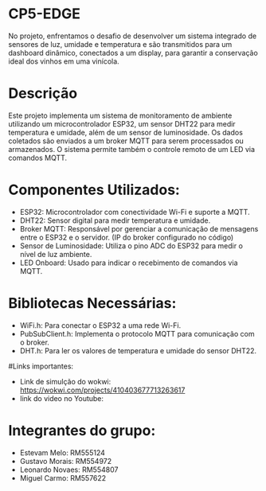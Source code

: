 # CP5-EDGE
No projeto, enfrentamos o desafio de desenvolver um sistema integrado de sensores de luz, umidade e temperatura e são transmitidos para um dashboard dinâmico, conectados a um display, para garantir a conservação ideal dos vinhos em uma vinícola.

# Descrição
Este projeto implementa um sistema de monitoramento de ambiente utilizando um microcontrolador ESP32, um sensor DHT22 para medir temperatura e umidade, além de um sensor de luminosidade. Os dados coletados são enviados a um broker MQTT para serem processados ou armazenados. O sistema permite também o controle remoto de um LED via comandos MQTT.

# Componentes Utilizados:
- ESP32: Microcontrolador com conectividade Wi-Fi e suporte a MQTT.
- DHT22: Sensor digital para medir temperatura e umidade.
- Broker MQTT: Responsável por gerenciar a comunicação de mensagens entre o ESP32 e o servidor. (IP do broker configurado no código)
- Sensor de Luminosidade: Utiliza o pino ADC do ESP32 para medir o nível de luz ambiente.
- LED Onboard: Usado para indicar o recebimento de comandos via MQTT.

# Bibliotecas Necessárias:
- WiFi.h: Para conectar o ESP32 a uma rede Wi-Fi.
- PubSubClient.h: Implementa o protocolo MQTT para comunicação com o broker.
- DHT.h: Para ler os valores de temperatura e umidade do sensor DHT22.

#Links importantes:
- Link de simulção do wokwi: https://wokwi.com/projects/410403677713263617
- link do video no Youtube:  

# Integrantes  do grupo:
- Estevam Melo: RM555124
- Gustavo Morais: RM554972
- Leonardo Novaes: RM554807
- Miguel Carmo: RM557622


